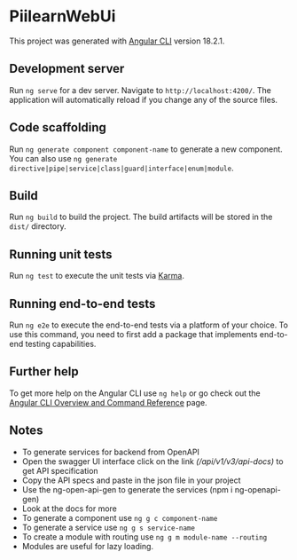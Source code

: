 # PiilearnWebUi

This project was generated with [Angular CLI](https://github.com/angular/angular-cli) version 18.2.1.

## Development server

Run `ng serve` for a dev server. Navigate to `http://localhost:4200/`. The application will automatically reload if you change any of the source files.

## Code scaffolding

Run `ng generate component component-name` to generate a new component. You can also use `ng generate directive|pipe|service|class|guard|interface|enum|module`.

## Build

Run `ng build` to build the project. The build artifacts will be stored in the `dist/` directory.

## Running unit tests

Run `ng test` to execute the unit tests via [Karma](https://karma-runner.github.io).

## Running end-to-end tests

Run `ng e2e` to execute the end-to-end tests via a platform of your choice. To use this command, you need to first add a package that implements end-to-end testing capabilities.

## Further help

To get more help on the Angular CLI use `ng help` or go check out the [Angular CLI Overview and Command Reference](https://angular.dev/tools/cli) page.

## Notes
- To generate services for backend from OpenAPI
- Open the swagger UI interface click on the link *(/api/v1/v3/api-docs)* to get API specification
- Copy the API specs and paste in the json file in your project
- Use the ng-open-api-gen to generate the services (npm i ng-openapi-gen)
- Look at the docs for more
- To generate a component use `ng g c component-name`
- To generate a service use `ng g s service-name`
- To create a module with routing use `ng g m module-name --routing`
- Modules are useful for lazy loading.
